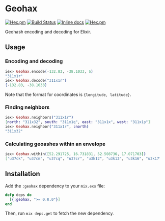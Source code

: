 # Geohax

[![Hex.pm](https://img.shields.io/hexpm/v/geohax.svg)](https://hex.pm/packages/geohax)
[![Build Status](https://travis-ci.org/evuez/geohax.svg?branch=master)](https://travis-ci.org/evuez/geohax)
[![Inline docs](http://inch-ci.org/github/evuez/geohax.svg)](http://inch-ci.org/github/evuez/geohax)
[![Hex.pm](https://img.shields.io/hexpm/dt/geohax.svg)](https://hex.pm/packages/geohax)

Geohash encoding and decoding for Elixir.

## Usage

### Encoding and decoding

```elixir
iex> Geohax.encode(-132.83, -38.1033, 6)
"311x1r"
iex> Geohax.decode("311x1r")
{-132.83, -38.1033}
```

Note that the format for coordinates is `{longitude, latitude}`.

### Finding neighbors

```elixir
iex> Geohax.neighbors("311x1r")
[north: "311x32", south: "311x1q", east: "311x1x", west: "311x1p"]
iex> Geohax.neighbor("311x1r", :north)
"311x32"
```

### Calculating geoashes within an envelope

```elixir
iex> Geohax.within([52.291725, 16.731831, 52.508736, 17.071703])
["u37ck", "u37cm", "u37cq", "u37cr", "u3k12", "u3k13", "u3k16", "u3k17", "u3k1k", "u37cs", "u37ct", "u37cw", "u37cx", "u3k18", "u3k19", "u3k1d", "u3k1e", "u3k1s", "u37cu", "u37cv", "u37cy", "u37cz", "u3k1b", "u3k1c", "u3k1f", "u3k1g", "u3k1u", "u37fh", "u37fj", "u37fn", "u37fp", "u3k40", "u3k41", "u3k44", "u3k45", "u3k4h", "u37fk", "u37fm", "u37fq", "u37fr", "u3k42", "u3k43", "u3k46", "u3k47", "u3k4k", "u37fs", "u37ft", "u37fw", "u37fx", "u3k48", "u3k49", "u3k4d", "u3k4e", "u3k4s"]
```

## Installation

Add the `:geohax` dependency to your `mix.exs` file:

```elixir
defp deps do
  [{:geohax, ">= 0.0.0"}]
end
```

Then, run `mix deps.get` to fetch the new dependency.
